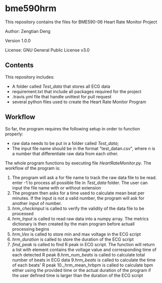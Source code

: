 # bme590hrm
This repository contains the files for BME590-06 Heart Rate Monitor Project

Author: Zengtian Deng

Version 1.0.0 

License: GNU General Public License v3.0

## Contents
This repository includes:
* A folder called _Test_data_ that stores all ECG data
* requirement.txt that include all packages required for the project
* .travis.yml file that handle unittest for pull request
* several python files used to create the Heart Rate Monitor Program

## Workflow
So far, the program requires the following setup in order to function properly:
* raw data needs to be put in a folder called _Test_data_;
* The input file name should be in the format "test_datan.csv", where n is a number 
that differentiate raw data from each other.

The whole program functions by executing file _HeartRateMonitor.py_. The workflow of the program is:

1. The program will ask a for file name to track the raw data file to be read.
enter -1 to process all possible file in _Test_data_ folder. The user can input
the file name with or without extension 
2. The program then asks for a time used to calculate mean beat per minutes. If
the input is not a valid number, the program will ask for another input of number.
3. _hrm_checkinput_ is called to verify the validity of the data file to be processed
4. _hrm_Input_ is called to read raw data into a numpy array. The metrics dictionary
is then created by the main program before actuall processing begins
5. _hrm_Vex_ is called to store min and max voltage in the ECG script
6. _hrm_duration_ is called to store the duration of the ECG script
7. _find_peak_ is called to find R peak in ECG script. The function will return a list
with element contains the voltage value and corresponding time of each detected R peak
8._hrm_num_beats_ is called to calculate total number of beats in ECG data
9._hrm_beats_ is called to calculate the time of each beats' R peak
10._hrm_mean_hrbpm is called to calculate bpm either using the provided time or the actual duration
of the program if the user defined time is larger than the duration of the ECG script

